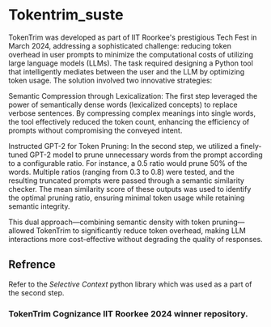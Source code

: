 # Tokentrim_suste
TokenTrim was developed as part of IIT Roorkee's prestigious Tech Fest in March 2024, addressing a sophisticated challenge: reducing token overhead in user prompts to minimize the computational costs of utilizing large language models (LLMs). The task required designing a Python tool that intelligently mediates between the user and the LLM by optimizing token usage. The solution involved two innovative strategies:

Semantic Compression through Lexicalization: The first step leveraged the power of semantically dense words (lexicalized concepts) to replace verbose sentences. By compressing complex meanings into single words, the tool effectively reduced the token count, enhancing the efficiency of prompts without compromising the conveyed intent.

Instructed GPT-2 for Token Pruning: In the second step, we utilized a finely-tuned GPT-2 model to prune unnecessary words from the prompt according to a configurable ratio. For instance, a 0.5 ratio would prune 50% of the words. Multiple ratios (ranging from 0.3 to 0.8) were tested, and the resulting truncated prompts were passed through a semantic similarity checker. The mean similarity score of these outputs was used to identify the optimal pruning ratio, ensuring minimal token usage while retaining semantic integrity.

This dual approach—combining semantic density with token pruning—allowed TokenTrim to significantly reduce token overhead, making LLM interactions more cost-effective without degrading the quality of responses.

## Refrence
Refer to the *Selective Context* python library which was used as a part of the second step.

### TokenTrim Cognizance IIT Roorkee 2024 winner repository.
